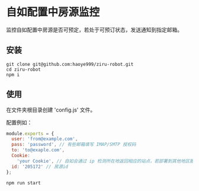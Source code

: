 # 自如配置中房源监控

监控自如配置中房源是否可预定，若处于可预订状态，发送通知到指定邮箱。

## 安装
```
git clone git@github.com:haoye999/ziru-robot.git
cd ziru-robot
npm i
```

## 使用
在文件夹根目录创建 'config.js' 文件。

配置例如：
```js
module.exports = {
  user: 'from@example.com',
  pass: 'password', // 有些邮箱填写 IMAP/SMTP 授权码
  to: 'to@exaple.com',
  Cookie:
    'your Cookie', // 自如会通过 ip 检测所在地返回相应的站点，若部署到其他地区服务器，先获取监控地区站点对应的 Cookie，若服务器与监控地区相同，~~可忽略~~
  id: '205172' // 房源id
};

```

```
npm run start
```